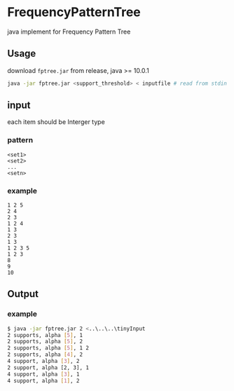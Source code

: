 # FrequencyPatternTree

java implement for Frequency Pattern Tree

## Usage

download `fptree.jar` from release, java >= 10.0.1

```bash
java -jar fptree.jar <support_threshold> < inputfile # read from stdin
```

## input

each item should be Interger type

### pattern
```
<set1>
<set2>
...
<setn>
```

### example

```
1 2 5
2 4
2 3
1 2 4
1 3
2 3
1 3
1 2 3 5
1 2 3
8
9
10
```

## Output

### example

```bash
$ java -jar fptree.jar 2 <..\..\..\tinyInput    
2 supports, alpha [5], 1                        
2 supports, alpha [5], 2                        
2 supports, alpha [5], 1 2                      
2 supports, alpha [4], 2                        
4 support, alpha [3], 2                         
2 support, alpha [2, 3], 1                      
4 support, alpha [3], 1                         
4 support, alpha [1], 2     
```                    
